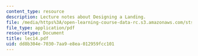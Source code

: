 ```yaml
---
content_type: resource
description: Lecture notes about Designing a Landing.
file: /media/https%3A/open-learning-course-data-rc.s3.amazonaws.com/sts-471j-engineering-apollo-the-moon-project-as-a-complex-system-spring-2007/dd8b304e70307aa9e8ea012959fcc101_lec14.pdf
file_type: application/pdf
resourcetype: Document
title: lec14.pdf
uid: dd8b304e-7030-7aa9-e8ea-012959fcc101
---
```

